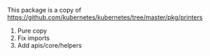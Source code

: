 This package is a copy of https://github.com/kubernetes/kubernetes/tree/master/pkg/printers

1. Pure copy
2. Fix imports
3. Add apis/core/helpers